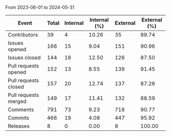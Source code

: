 From 2023-06-01 to 2024-05-31

| Event | Total | Internal | Internal (%) | External | External (%) |
| -------- | -------- | -------- | -------- | -------- | -------- |
| Contributors | 39 | 4 |  10.26 | 35 |  89.74 |
| Issues opened | 166 | 15 |  9.04 | 151 |  90.96 |
| Issues closed | 144 | 18 |  12.50 | 126 |  87.50 |
| Pull requests opened | 152 | 13 |  8.55 | 139 |  91.45 |
| Pull requests closed | 157 | 20 |  12.74 | 137 |  87.26 |
| Pull requests merged | 149 | 17 |  11.41 | 132 |  88.59 |
| Comments | 791 | 73 |  9.23 | 718 |  90.77 |
| Commits | 466 | 19 |  4.08 | 447 |  95.92 |
| Releases | 8 | 0 |  0.00 | 8 |  100.00 |

